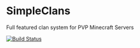 SimpleClans
==========

Full featured clan system for PVP Minecraft Servers

[![Build Status](https://travis-ci.org/zenith4183/SimpleClans.svg)](https://travis-ci.org/zenith4183/SimpleClans)
